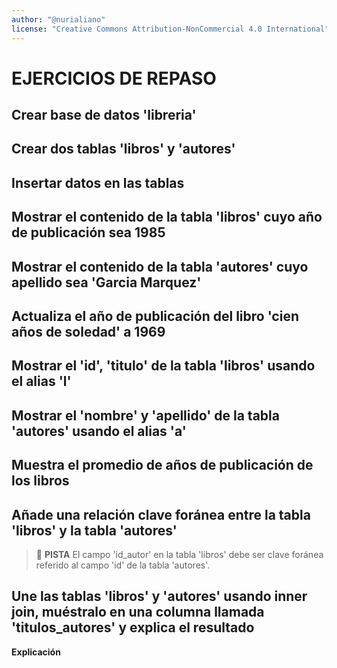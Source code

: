 ```yaml
---
author: "@nurialiano"
license: "Creative Commons Attribution-NonCommercial 4.0 International"
---
```


# EJERCICIOS DE REPASO

## Crear base de datos 'libreria'

## Crear dos tablas 'libros' y 'autores'

## Insertar datos en las tablas

## Mostrar el contenido de la tabla 'libros' cuyo año de publicación sea 1985

## Mostrar el contenido de la tabla 'autores' cuyo apellido sea 'Garcia Marquez'

## Actualiza el año de publicación del libro 'cien años de soledad' a 1969

## Mostrar el 'id', 'titulo' de la tabla 'libros' usando el alias 'l'

## Mostrar el 'nombre' y 'apellido' de la tabla 'autores' usando el alias 'a'

## Muestra el promedio de años de publicación de los libros

## Añade una relación clave foránea entre la tabla 'libros' y la tabla 'autores'

>:diamond_shape_with_a_dot_inside: **PISTA** El campo 'id_autor' en la tabla 'libros' debe ser clave foránea referido al campo 'id' de la tabla 'autores'.

## Une las tablas 'libros' y 'autores' usando inner join, muéstralo en una columna llamada 'titulos_autores' y explica el resultado

**Explicación**

